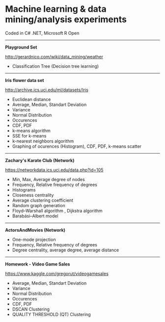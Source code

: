 # Machine learning & data mining/analysis experiments

Coded in C# .NET, Microsoft R Open

***

**Playground Set**

http://gerardnico.com/wiki/data_mining/weather

+ Classification Tree (Decision tree learning)

***

**Iris flower data set**

http://archive.ics.uci.edu/ml/datasets/Iris

+ Euclidean distance
+ Average, Median, Standart Deviation
+ Variance
+ Normal Distribution
+ Occurences
+ CDF, PDF
+ k-means algorithm
+ SSE for k-means
+ k-nearest neighbors algorithm
+ Graphing of ocurences (Histogram), CDF, PDF, k-means scatter

***

**Zachary's Karate Club (Network)**

https://networkdata.ics.uci.edu/data.php?id=105

+ Min, Max, Average degree of nodes
+ Frequency, Relative frequency of degrees
+ Histograms
+ Closeness centrality
+ Average clustering coefficient
+ Random graph generation
+ Floyd–Warshall algorithm , Dijkstra algorithm
+ Barabási–Albert model

***

**ActorsAndMovies (Network)**

+ One-mode projection
+ Frequency, Relative frequency of degrees
+ Degree centrality, average degree, average distance


***

**Homework - Video Game Sales**

https://www.kaggle.com/gregorut/videogamesales

+ Average, Median, Standart Deviation
+ Variance
+ Normal Distribution
+ Occurences
+ CDF, PDF
+ DSCAN Clustering
+ QUALITY THRESHOLD (QT) Clustering

